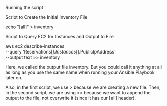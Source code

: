 Running the script 

Script to Create the Initial Inventory File

echo "[all]" > inventory

Script to Query EC2 for Instances and Output to File

aws ec2 describe-instances \
   --query 'Reservations[*].Instances[*].PublicIpAddress' \
   --output text >> inventory

Here, we called the output file inventory. But you could call it anything at all as long as you use the same name when running your Ansible Playbook later on.

Also, in the first script, we use > because we are creating a new file. Then, in the second script, we are using >> because we want to append the output to the file, not overwrite it (since it has our [all] header).